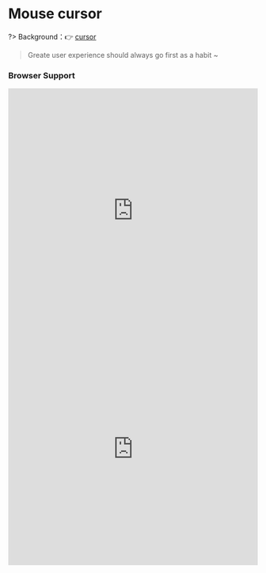 
# Mouse cursor

?> Background：:point_right: [cursor](https://developer.mozilla.org/zh-CN/docs/Web/CSS/cursor)

<vuep template="#mouse-cursor_tlp"></vuep>

<script v-pre type="text/x-template" id="mouse-cursor_tlp">
<style>
  main {
    width: 100%;
    display: flex;
    flex-wrap: wrap;
    justify-content: space-between;
    align-items: center;
  }
  main > span {
    width: 100px; height: 100px;
    display: flex;
    justify-content: center;
    align-items: center;
    margin: 8px;
    border-radius: 50%;
    font-weight: 600;
    transform: translate3d(0, 0, 0);
    transition: all .3s ease-in-out;
    background: #eee url("data:image/svg+xml,\
            <svg xmlns='http://www.w3.org/2000/svg' width='90' height='9'>\
                <rect width='90' height='8' fill='#f2f2f2'/>\
                <rect width='90' height='2' fill='#e7e7e7'/>\
                <rect y='2' width='90' height='3' fill='#ececec'/>\
            </svg>");
    background-size: 12px 12px;
  }
  main > span:hover {
    transform: translate3d(-1px, -1px, 0) scale(1.05);
    box-shadow: -2px -2px 6px 2px rgba(108, 108, 108, 0.1) inset, 
                0 0 0 5px rgba(255, 255, 255, .6) inset, 
                0 0 0 1px rgba(139, 139, 139, 0.1), 
                2px 2px 10px rgba(0,0,0,.2);
  }
  main > span:nth-of-type(1) {
    cursor: default;
  }
  main > span:nth-of-type(2) {
    cursor: crosshair;
  }
  main > span:nth-of-type(3) {
    cursor: help;
  }
  main > span:nth-of-type(4) {
    cursor: move;
  }
  main > span:nth-of-type(5) {
    cursor: pointer;
  }
  main > span:nth-of-type(6) {
    cursor: progress;
  }
  main > span:nth-of-type(7) {
    cursor: text;
  }
  main > span:nth-of-type(8) {
    cursor: wait;
  }
  main > span:nth-of-type(9) {
    cursor: e-resize;
  }
  main > span:nth-of-type(10) {
    cursor: ne-resize;
  }
  main > span:nth-of-type(11) {
    cursor: nw-resize;
  }
  main > span:nth-of-type(12) {
    cursor: n-resize;
  }
  main > span:nth-of-type(13) {
    cursor: se-resize;
  }
  main > span:nth-of-type(14) {
    cursor: sw-resize;
  }
  main > span:nth-of-type(15) {
    cursor: s-resize;
  }
  main > span:nth-of-type(16) {
    cursor: w-resize;
  }
  main > span:nth-of-type(17) {
    cursor: context-menu;
  }
  main > span:nth-of-type(18) {
    cursor: none;
    background: #eee url('data:image/svg+xml,\
            <svg xmlns="http://www.w3.org/2000/svg" width="60" height="60" fill-opacity=".15" >\
                <rect x="30" width="30" height="30" />\
                <rect y="30" width="30" height="30" />\
            </svg>');
    background-size: 18px 18px;
  }
  main > span:nth-of-type(19) {
    cursor: cell;
  }
  main > span:nth-of-type(20) {
    cursor: vertical-text;
  }
  main > span:nth-of-type(21) {
    cursor: alias;
  }
  main > span:nth-of-type(22) {
    cursor: copy;
  }
  main > span:nth-of-type(23) {
    cursor: no-drop;
  }
  main > span:nth-of-type(24) {
    cursor: not-allowed;
  }
  main > span:nth-of-type(25) {
    cursor: ew-resize;
  }
  main > span:nth-of-type(26) {
    cursor: ns-resize;
  }
  main > span:nth-of-type(27) {
    cursor: nesw-resize;
  }
  main > span:nth-of-type(28) {
    cursor: nwse-resize;
  }
  main > span:nth-of-type(29) {
    cursor: col-resize;
  }
  main > span:nth-of-type(30) {
    cursor: row-resize;
  }
  main > span:nth-of-type(31) {
    cursor: all-scroll;
  }
  main > span:nth-of-type(32) {
    cursor: zoom-in;
  }
  main > span:nth-of-type(33) {
    cursor: zoom-out;
  }
  main > span:nth-of-type(34) {
    cursor: -webkit-grab;
  }
  main > span:nth-of-type(35) {
    cursor: -webkit-grabbing;
  }
</style>
<template>
  <main>
    <span>default</span>
    <span>crosshair</span>
    <span>help</span>
    <span>move</span>
    <span>pointer</span>
    <span>progress</span>
    <span>text</span>
    <span>wait</span>
    <span>e-resize</span>
    <span>ne-resize</span>
    <span>nw-resize</span>
    <span>n-resize</span>
    <span>se-resize</span>
    <span>sw-resize</span>
    <span>s-resizes</span>
    <span>w-resize</span>
    <span>context-menu</span>
    <span>none</span>
    <span>cell</span>
    <span>vertical-text</span>
    <span>alias</span>
    <span>copy</span>
    <span>no-drop</span>
    <span>not-allowed</span>
    <span>ew-resize</span>
    <span>ns-resize</span>
    <span>nesw-resize</span>
    <span>nwse-resize</span>
    <span>col-resive</span>
    <span>row-resize</span>
    <span>all-scroll</span>
    <span>zoom-in</span>
    <span>zoom-out</span>
    <span>grab</span>
    <span>grabbing</span>
  </main>
</template>
<script>  
</script>
</script>

> Greate user experience should always go first as a habit ~

### Browser Support

<iframe src="https://caniuse.bitsofco.de/embed/index.html?feat=css3-cursors&amp;periods=future_2,future_1,current,past_1,past_2,past_3&amp;accessible-colours=false" frameborder="0" width="100%" height="493px"></iframe>

<iframe src="https://caniuse.bitsofco.de/embed/index.html?feat=css3-cursors-newer&amp;periods=future_2,future_1,current,past_1,past_2,past_3&amp;accessible-colours=false" frameborder="0" width="100%" height="471px"></iframe>